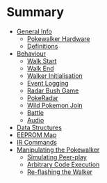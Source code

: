 # Summary

- [General Info](general/index.md)
    - [Pokewalker Hardware](general/hardware.md)
    - [Definitions](definitions.md)
- [Behaviour](behaviour/index.md)
    - [Walk Start](behaviour/walk_start.md)
    - [Walk End](behaviour/walk_end.md)
    - [Walker Initialisation](behaviour/walker_init.md)
    - [Event Logging](behaviour/event_log.md)
    - [Radar Bush Game](behaviour/radar_bush_game.md)
    - [PokeRadar](behaviour/poke_radar.md)
    - [Wild Pokemon Join](behaviour/wild_pokemon_join.md)
    - [Battle](behaviour/battle.md)
    - [Audio](behaviour/audio.md)
- [Data Structures](structs.md)
- [EEPROM Map](eeprom_map.md)
- [IR Commands](ir_commands.md)
- [Manipulating the Pokewalker](manipulation/index.md)
    - [Simulating Peer-play]()
    - [Arbitrary Code Execution]()
    - [Re-flashing the Walker](manipulation/flashing.md)

